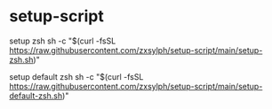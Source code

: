# setup-script

setup zsh
sh -c "$(curl -fsSL https://raw.githubusercontent.com/zxsylph/setup-script/main/setup-zsh.sh)"


setup default zsh
sh -c "$(curl -fsSL https://raw.githubusercontent.com/zxsylph/setup-script/main/setup-default-zsh.sh)"
